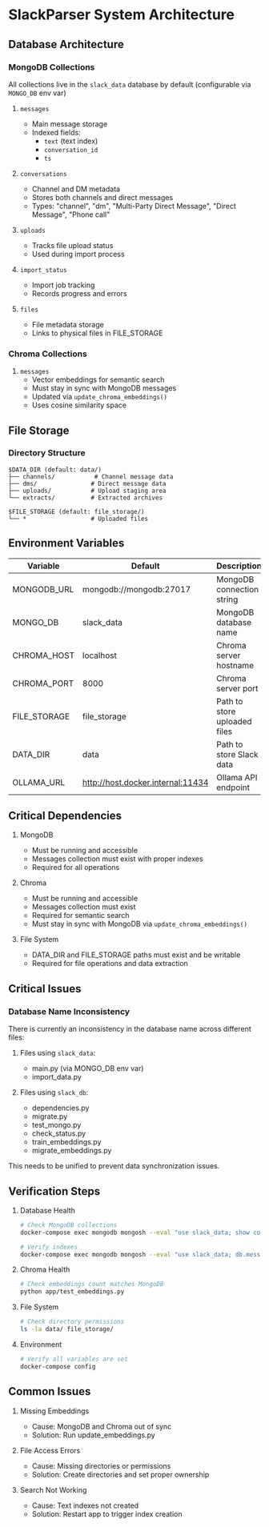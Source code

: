 # SlackParser System Architecture

## Database Architecture

### MongoDB Collections
All collections live in the `slack_data` database by default (configurable via `MONGO_DB` env var)

1. `messages`
   - Main message storage
   - Indexed fields:
     - `text` (text index)
     - `conversation_id` 
     - `ts`

2. `conversations`
   - Channel and DM metadata
   - Stores both channels and direct messages
   - Types: "channel", "dm", "Multi-Party Direct Message", "Direct Message", "Phone call"

3. `uploads`
   - Tracks file upload status
   - Used during import process

4. `import_status`
   - Import job tracking
   - Records progress and errors

5. `files`
   - File metadata storage
   - Links to physical files in FILE_STORAGE

### Chroma Collections

1. `messages`
   - Vector embeddings for semantic search
   - Must stay in sync with MongoDB messages
   - Updated via `update_chroma_embeddings()`
   - Uses cosine similarity space

## File Storage

### Directory Structure

```
$DATA_DIR (default: data/)
├── channels/           # Channel message data
├── dms/               # Direct message data  
├── uploads/           # Upload staging area
└── extracts/          # Extracted archives

$FILE_STORAGE (default: file_storage/)
└── *                  # Uploaded files
```

## Environment Variables

| Variable | Default | Description |
|----------|---------|-------------|
| MONGODB_URL | mongodb://mongodb:27017 | MongoDB connection string |
| MONGO_DB | slack_data | MongoDB database name |
| CHROMA_HOST | localhost | Chroma server hostname |
| CHROMA_PORT | 8000 | Chroma server port |
| FILE_STORAGE | file_storage | Path to store uploaded files |
| DATA_DIR | data | Path to store Slack data |
| OLLAMA_URL | http://host.docker.internal:11434 | Ollama API endpoint |

## Critical Dependencies

1. MongoDB
   - Must be running and accessible
   - Messages collection must exist with proper indexes
   - Required for all operations

2. Chroma
   - Must be running and accessible
   - Messages collection must exist
   - Required for semantic search
   - Must stay in sync with MongoDB via `update_chroma_embeddings()`

3. File System
   - DATA_DIR and FILE_STORAGE paths must exist and be writable
   - Required for file operations and data extraction

## Critical Issues

### Database Name Inconsistency
There is currently an inconsistency in the database name across different files:

1. Files using `slack_data`:
   - main.py (via MONGO_DB env var)
   - import_data.py

2. Files using `slack_db`:
   - dependencies.py
   - migrate.py
   - test_mongo.py
   - check_status.py
   - train_embeddings.py
   - migrate_embeddings.py

This needs to be unified to prevent data synchronization issues.

## Verification Steps

1. Database Health
   ```bash
   # Check MongoDB collections
   docker-compose exec mongodb mongosh --eval "use slack_data; show collections"
   
   # Verify indexes
   docker-compose exec mongodb mongosh --eval "use slack_data; db.messages.getIndexes()"
   ```

2. Chroma Health
   ```bash
   # Check embeddings count matches MongoDB
   python app/test_embeddings.py
   ```

3. File System
   ```bash
   # Check directory permissions
   ls -la data/ file_storage/
   ```

4. Environment
   ```bash
   # Verify all variables are set
   docker-compose config
   ```

## Common Issues

1. Missing Embeddings
   - Cause: MongoDB and Chroma out of sync
   - Solution: Run update_embeddings.py

2. File Access Errors
   - Cause: Missing directories or permissions
   - Solution: Create directories and set proper ownership

3. Search Not Working
   - Cause: Text indexes not created
   - Solution: Restart app to trigger index creation
